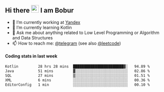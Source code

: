 ## Hi there <img src="https://media.giphy.com/media/hvRJCLFzcasrR4ia7z/giphy.gif" width="25px" height="25px"> I am Bobur

- 💼 I’m currently working at [Yandex](https://yandex.ru/)
- 🌱 I’m currently learning Kotlin
- 💬 Ask me about anything related to Low Level Programming or Algorithm and Data Structures
- 📫 How to reach me: [@telegram](https://t.me/octoant) (see also [@leetcode](https://leetcode.com/octoant/))    

#### Coding stats in last week

<!--START_SECTION:waka-->

```txt
Kotlin         28 hrs 28 mins  ███████████████████████▓░   94.89 %
Java           51 mins         ▓░░░░░░░░░░░░░░░░░░░░░░░░   02.86 %
SQL            27 mins         ▒░░░░░░░░░░░░░░░░░░░░░░░░   01.51 %
XML            6 mins          ░░░░░░░░░░░░░░░░░░░░░░░░░   00.36 %
EditorConfig   1 min           ░░░░░░░░░░░░░░░░░░░░░░░░░   00.10 %
```

<!--END_SECTION:waka-->
